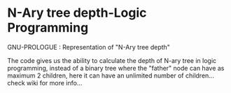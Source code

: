 # N-Ary tree depth-Logic Programming
GNU-PROLOGUE : Representation of "N-Ary tree depth"

The code gives us the ability to calculate the depth of N-ary tree in logic programming, instead of a binary tree where the
"father" node can have as maximum 2 children, here it can have an unlimited number of children... check wiki for more info...
